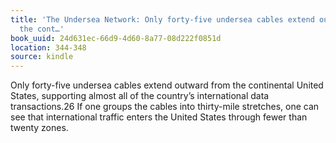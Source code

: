 ```yaml
---
title: 'The Undersea Network: Only forty-five undersea cables extend outward from
  the cont…'
book_uuid: 24d631ec-66d9-4d60-8a77-08d222f0851d
location: 344-348
source: kindle
---
```


Only forty-five undersea cables extend outward from the continental United States, supporting almost all of the country’s international data transactions.26 If one groups the cables into thirty-mile stretches, one can see that international traffic enters the United States through fewer than twenty zones.